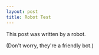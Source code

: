 ```yaml
---
layout: post
title: Robot Test
---
```

This post was written by a robot.

(Don't worry, they're a friendly bot.)
